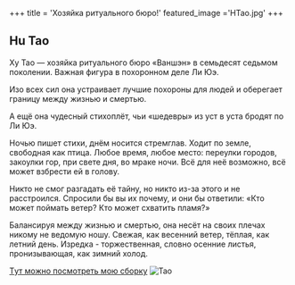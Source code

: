 +++
title = 'Хозяйка ритуального бюро!'
featured_image ='HTao.jpg'
+++
## Hu Tao

Ху Тао — хозяйка ритуального бюро «Ваншэн» в семьдесят седьмом поколении. Важная фигура в похоронном деле Ли Юэ.

Изо всех сил она устраивает лучшие похороны для людей и оберегает границу между жизнью и смертью.

А ещё она чудесный стихоплёт, чьи «шедевры» из уст в уста бродят по Ли Юэ.

Ночью пишет стихи, днём носится стремглав. Ходит по земле, свободная как птица. Любое время, любое место: переулки городов, закоулки гор, при свете дня, во мраке ночи. Всё для неё возможно, всё может взбрести ей в голову.

Никто не смог разгадать её тайну, но никто из-за этого и не расстроился. Спросили бы вы их почему, и они бы ответили: «Кто может поймать ветер? Кто может схватить пламя?»

Балансируя между жизнью и смертью, она несёт на своих плечах никому не ведомую ношу. Свежая, как весенний ветер, тёплая, как летний день. Изредка - торжественная, словно осенние листья, пронизывающая, как зимний холод. 

 [Tут можно посмотреть мою сборку](https://akasha.cv/profile/Boydan?build=be32d289d7e31d5b1c8e467b60d95252)
![Tao](https://i.pinimg.com/736x/2f/6c/8c/2f6c8c2eb042714104704cd1542a7d00.jpg)